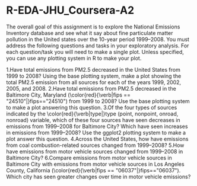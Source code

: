 # R-EDA-JHU_Coursera-A2
The overall goal of this assignment is to explore the National Emissions Inventory database and see what it say about fine particulate matter pollution in the United states over the 10-year period 1999–2008. 
You must address the following questions and tasks in your exploratory analysis. For each question/task you will need to make a single plot. Unless specified, you can use any plotting system in R to make your plot.

1.Have total emissions from PM2.5 decreased in the United States from 1999 to 2008? Using the base plotting system, 
  make a plot showing the total PM2.5 emission from all sources for each of the years 1999, 2002, 2005, and 2008.
2.Have total emissions from PM2.5 decreased in the Baltimore City, Maryland (\color{red}{\verb|fips == "24510"|}fips=="24510") from 1999 to 2008? 
  Use the base plotting system to make a plot answering this question.
3.Of the four types of sources indicated by the \color{red}{\verb|type|}type (point, nonpoint, onroad, nonroad) variable, 
  which of these four sources have seen decreases in emissions from 1999–2008 for Baltimore City? 
  Which have seen increases in emissions from 1999–2008? Use the ggplot2 plotting system to make a plot answer this question.
4.Across the United States, how have emissions from coal combustion-related sources changed from 1999–2008?
5.How have emissions from motor vehicle sources changed from 1999–2008 in Baltimore City?
6.Compare emissions from motor vehicle sources in Baltimore City with emissions from motor vehicle sources in Los Angeles County, California (\color{red}{\verb|fips == "06037"|}fips=="06037"). 
  Which city has seen greater changes over time in motor vehicle emissions?
